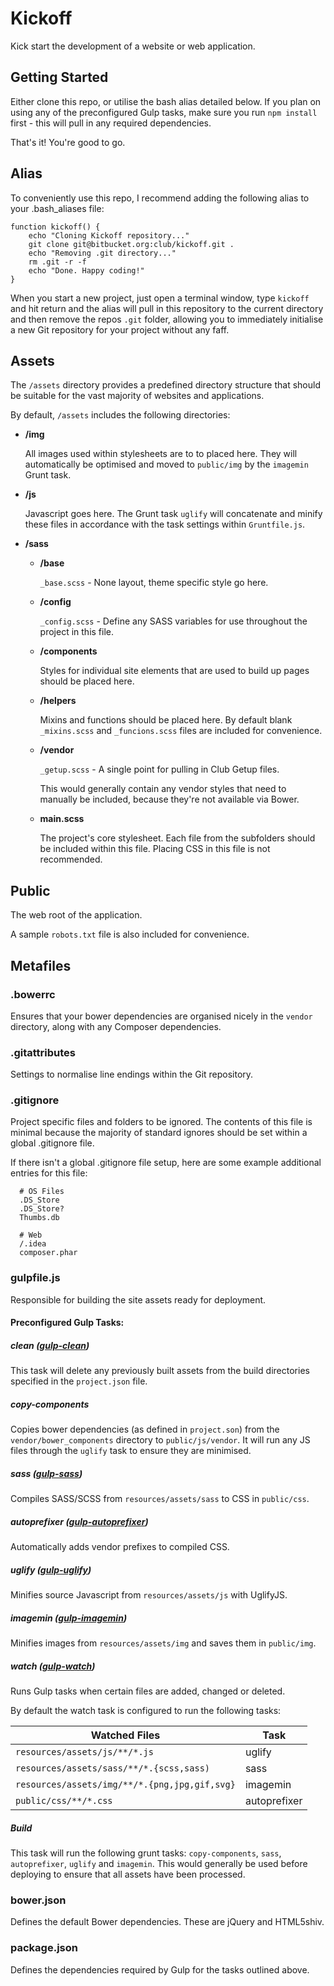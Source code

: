 # Kickoff

Kick start the development of a website or web application.

## Getting Started

Either clone this repo, or utilise the bash alias detailed below. If you plan on using any of the preconfigured Gulp tasks, make sure you run `npm install` first - this will pull in any required dependencies.

That's it! You're good to go.

## Alias

To conveniently use this repo, I recommend adding the following alias to your .bash_aliases file:

```
function kickoff() {
    echo "Cloning Kickoff repository..."
    git clone git@bitbucket.org:club/kickoff.git .
    echo "Removing .git directory..."
    rm .git -r -f
    echo "Done. Happy coding!"
}
```
When you start a new project, just open a terminal window, type `kickoff` and hit return and the alias will pull in this repository to the current directory and then remove the repos `.git` folder, allowing you to immediately initialise a new Git repository for your project without any faff.

## Assets

The `/assets` directory provides a predefined directory structure that should be suitable for the vast majority of websites and applications.

By default, `/assets` includes the following directories:

* **/img**

  All images used within stylesheets are to to placed here. They will automatically be optimised and moved to `public/img` by the `imagemin` Grunt task.

* **/js**

  Javascript goes here. The Grunt task `uglify` will concatenate and minify these files in accordance with the task settings within `Gruntfile.js`.

* **/sass**
  * **/base**

    `_base.scss` - None layout, theme specific style go here.

  * **/config**

    `_config.scss` - Define any SASS variables for use throughout the project in this file.

  * **/components**

    Styles for individual site elements that are used to build up pages should be placed here.

  * **/helpers**

    Mixins and functions should be placed here. By default blank `_mixins.scss` and `_funcions.scss` files are included for convenience.

  * **/vendor**

      `_getup.scss` - A single point for pulling in Club Getup files.

    This would generally contain any vendor styles that need to manually be included, because they're not available via Bower.

  * **main.scss**

    The project's core stylesheet. Each file from the subfolders should be included within this file. Placing CSS in this file is not recommended.

## Public

The web root of the application.

A sample `robots.txt` file is also included for convenience.

## Metafiles

### .bowerrc

Ensures that your bower dependencies are organised nicely in the `vendor` directory, along with any Composer dependencies.

### .gitattributes

Settings to normalise line endings within the Git repository.

### .gitignore

Project specific files and folders to be ignored. The contents of this file is minimal because the majority of standard ignores should be set within a global .gitignore file.

If there isn't a global .gitignore file setup, here are some example additional entries for this file:

```
  # OS Files
  .DS_Store
  .DS_Store?
  Thumbs.db

  # Web
  /.idea
  composer.phar
```

### gulpfile.js

Responsible for building the site assets ready for deployment.

#### Preconfigured Gulp Tasks:

##### clean ([gulp-clean]())
This task will delete any previously built assets from the build directories specified in the `project.json` file.

##### copy-components

Copies bower dependencies (as defined in `project.son`) from the `vendor/bower_components` directory to `public/js/vendor`. It will run any JS files through the `uglify` task to ensure they are minimised.

##### sass ([gulp-sass]())

Compiles SASS/SCSS from `resources/assets/sass` to CSS in `public/css`.

##### autoprefixer ([gulp-autoprefixer]())

Automatically adds vendor prefixes to compiled CSS.

##### uglify ([gulp-uglify]())

Minifies source Javascript from `resources/assets/js` with UglifyJS.

##### imagemin ([gulp-imagemin]())

Minifies images from `resources/assets/img` and saves them in `public/img`.

##### watch ([gulp-watch]())

Runs Gulp tasks when certain files are added, changed or deleted.

By default the watch task is configured to run the following tasks:

Watched Files                                 | Task
--------------------------------------------- | ------------
`resources/assets/js/**/*.js`                 | uglify
`resources/assets/sass/**/*.{scss,sass)`      | sass
`resources/assets/img/**/*.{png,jpg,gif,svg}` | imagemin
`public/css/**/*.css`                         | autoprefixer

##### Build

This task will run the following grunt tasks: `copy-components`, `sass`, `autoprefixer`, `uglify` and `imagemin`. This would generally be used before deploying to ensure that all assets have been processed.

### bower.json

Defines the default Bower dependencies. These are jQuery and HTML5shiv.

### package.json

Defines the dependencies required by Gulp for the tasks outlined above.
